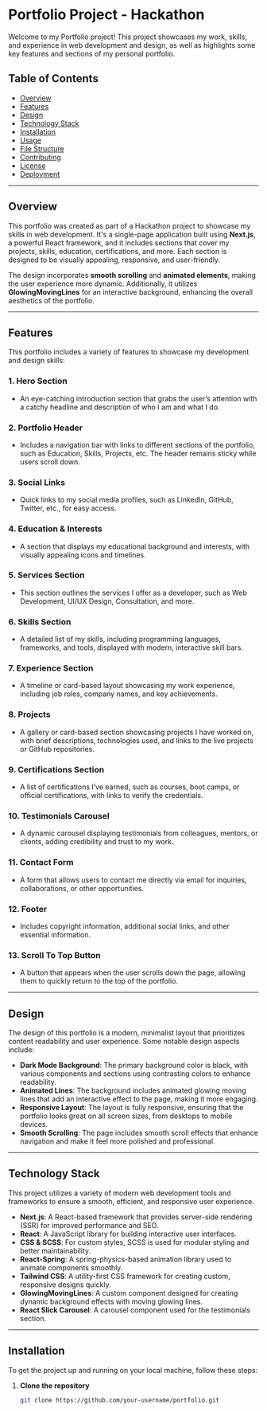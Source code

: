 # Portfolio Project - Hackathon

Welcome to my Portfolio project! This project showcases my work, skills, and experience in web development and design, as well as highlights some key features and sections of my personal portfolio.

## Table of Contents

- [Overview](#overview)
- [Features](#features)
- [Design](#design)
- [Technology Stack](#technology-stack)
- [Installation](#installation)
- [Usage](#usage)
- [File Structure](#file-structure)
- [Contributing](#contributing)
- [License](#license)
- [Deployment](#deployment)

---

## Overview

This portfolio was created as part of a Hackathon project to showcase my skills in web development. It's a single-page application built using **Next.js**, a powerful React framework, and it includes sections that cover my projects, skills, education, certifications, and more. Each section is designed to be visually appealing, responsive, and user-friendly.

The design incorporates **smooth scrolling** and **animated elements**, making the user experience more dynamic. Additionally, it utilizes **GlowingMovingLines** for an interactive background, enhancing the overall aesthetics of the portfolio.

---

## Features

This portfolio includes a variety of features to showcase my development and design skills:

### 1. **Hero Section**
   - An eye-catching introduction section that grabs the user’s attention with a catchy headline and description of who I am and what I do.

### 2. **Portfolio Header**
   - Includes a navigation bar with links to different sections of the portfolio, such as Education, Skills, Projects, etc. The header remains sticky while users scroll down.

### 3. **Social Links**
   - Quick links to my social media profiles, such as LinkedIn, GitHub, Twitter, etc., for easy access.

### 4. **Education & Interests**
   - A section that displays my educational background and interests, with visually appealing icons and timelines.

### 5. **Services Section**
   - This section outlines the services I offer as a developer, such as Web Development, UI/UX Design, Consultation, and more.

### 6. **Skills Section**
   - A detailed list of my skills, including programming languages, frameworks, and tools, displayed with modern, interactive skill bars.

### 7. **Experience Section**
   - A timeline or card-based layout showcasing my work experience, including job roles, company names, and key achievements.

### 8. **Projects**
   - A gallery or card-based section showcasing projects I have worked on, with brief descriptions, technologies used, and links to the live projects or GitHub repositories.

### 9. **Certifications Section**
   - A list of certifications I’ve earned, such as courses, boot camps, or official certifications, with links to verify the credentials.

### 10. **Testimonials Carousel**
   - A dynamic carousel displaying testimonials from colleagues, mentors, or clients, adding credibility and trust to my work.

### 11. **Contact Form**
   - A form that allows users to contact me directly via email for inquiries, collaborations, or other opportunities.

### 12. **Footer**
   - Includes copyright information, additional social links, and other essential information.

### 13. **Scroll To Top Button**
   - A button that appears when the user scrolls down the page, allowing them to quickly return to the top of the portfolio.

---

## Design

The design of this portfolio is a modern, minimalist layout that prioritizes content readability and user experience. Some notable design aspects include:

- **Dark Mode Background**: The primary background color is black, with various components and sections using contrasting colors to enhance readability.
- **Animated Lines**: The background includes animated glowing moving lines that add an interactive effect to the page, making it more engaging.
- **Responsive Layout**: The layout is fully responsive, ensuring that the portfolio looks great on all screen sizes, from desktops to mobile devices.
- **Smooth Scrolling**: The page includes smooth scroll effects that enhance navigation and make it feel more polished and professional.

---

## Technology Stack

This project utilizes a variety of modern web development tools and frameworks to ensure a smooth, efficient, and responsive user experience.

- **Next.js**: A React-based framework that provides server-side rendering (SSR) for improved performance and SEO.
- **React**: A JavaScript library for building interactive user interfaces.
- **CSS & SCSS**: For custom styles, SCSS is used for modular styling and better maintainability.
- **React-Spring**: A spring-physics-based animation library used to animate components smoothly.
- **Tailwind CSS**: A utility-first CSS framework for creating custom, responsive designs quickly.
- **GlowingMovingLines**: A custom component designed for creating dynamic background effects with moving glowing lines.
- **React Slick Carousel**: A carousel component used for the testimonials section.

---

## Installation

To get the project up and running on your local machine, follow these steps:

1. **Clone the repository**

   ```bash
   git clone https://github.com/your-username/portfolio.git
